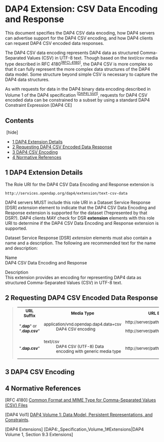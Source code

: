 # DAP4 Extension: CSV Data Encoding and Response

This document specifies the DAP4 CSV data encoding, how DAP4 servers can
advertise support for the DAP4 CSV encoding, and how DAP4 clients can
request DAP4 CSV encoded data responses.

The DAP4 CSV data encoding represents DAP4 data as structured
Comma-Separated Values (CSV) in UTF-8 text. Though based on the
*text/csv* media type described in RFC
4180<sup>\[[RFC\ 4180](https://docs.opendap.org/index.php?title=DAP4_Extension:_CSV_Data_Encoding_and_Response#RFC_4180)\]</sup>,
the DAP4 CSV is more complex so that it can fully represent the more
complex data structures of the DAP4 data model. Some structure beyond
simple CSV is necessary to capture the DAP4 data structures.

As with requests for data in the DAP4 binary data encoding described in
Volume 1 of the DAP4 specification
<sup>\[[DAP4\ Vol1](https://docs.opendap.org/index.php?title=DAP4_Extension:_CSV_Data_Encoding_and_Response#DAP4_Vol1)\]</sup>,
requests for DAP4 CSV encoded data can be constrained to a subset by
using a standard DAP4 Constraint Expression \[DAP4 CE\]

## Contents

<span class="toctoggle"> \[<span class="togglelink" role="button"
tabindex="0">hide</span>\] </span>

-   [<span class="tocnumber">1</span> <span class="toctext">DAP4
    Extension
    Details</span>](https://docs.opendap.org/index.php?title=DAP4_Extension:_CSV_Data_Encoding_and_Response#DAP4_Extension_Details)
-   [<span class="tocnumber">2</span> <span class="toctext">Requesting
    DAP4 CSV Encoded Data
    Response</span>](https://docs.opendap.org/index.php?title=DAP4_Extension:_CSV_Data_Encoding_and_Response#Requesting_DAP4_CSV_Encoded_Data_Response)
-   [<span class="tocnumber">3</span> <span class="toctext">DAP4 CSV
    Encoding</span>](https://docs.opendap.org/index.php?title=DAP4_Extension:_CSV_Data_Encoding_and_Response#DAP4_CSV_Encoding)
-   [<span class="tocnumber">4</span> <span class="toctext">Normative
    References</span>](https://docs.opendap.org/index.php?title=DAP4_Extension:_CSV_Data_Encoding_and_Response#Normative_References)

## <span id="DAP4_Extension_Details" class="mw-headline"><span class="mw-headline-number">1</span> DAP4 Extension Details</span>

The Role URI for the DAP4 CSV Data Encoding and Response extension is

    http://services.opendap.org/dap4/extension/text-csv-data

DAP4 servers MUST include this role URI in a Dataset Service Response
\[DSR\] *extension* element to indicate that the DAP4 CSV Data Encoding
and Response extension is supported for the dataset (?represented by
that DSR?). DAP4 clients MAY check for DSR **extension** elements with
this role URI to determine if the DAP4 CSV Data Encoding and Response
extension is supported.

Dataset Service Response \[DSR\] *extension* elements must also contain
a name and a description. The following are recommended text for the
name and description:

  

Name  
DAP4 CSV Data Encoding and Response

<!-- -->

Description  
This extension provides an encoding for representing DAP4 data as
structured Comma-Separated Values (CSV) in UTF-8 text.

## <span id="Requesting_DAP4_CSV_Encoded_Data_Response" class="mw-headline"><span class="mw-headline-number">2</span> Requesting DAP4 CSV Encoded Data Response</span>

> <table class="wikitable" style="font-size: 95%;" width="90%">
> <colgroup>
> <col style="width: 33%" />
> <col style="width: 33%" />
> <col style="width: 33%" />
> </colgroup>
> <tbody>
> <tr class="header">
> <th style="width: 15%">URL Suffix</th>
> <th style="width: 55%">Media Type</th>
> <th style="width: 30%">URL Example</th>
> </tr>
>
> <tr class="odd">
> <td>"<strong>.dap</strong>" or "<strong>.dap.csv</strong>"</td>
> <td><dl>
> <dt>application/vnd.opendap.dap4.data+csv</dt>
> <dd>
> DAP4 CSV encoding
> </dd>
> </dl></td>
> <td>http://server/path/dataset.nc<strong>.dap</strong>
> <p>http://server/path/dataset.nc<strong>.dap.csv</strong></p></td>
> </tr>
> <tr class="even">
> <td>"<strong>.dap.csv</strong>"</td>
> <td><dl>
> <dt>text/csv</dt>
> <dd>
> DAP4 CSV (UTF-8) Data encoding with generic media type
> </dd>
> </dl></td>
> <td>http://server/path/dataset.nc<strong>.dap.csv</strong></td>
> </tr>
> </tbody>
> </table>

## <span id="DAP4_CSV_Encoding" class="mw-headline"><span class="mw-headline-number">3</span> DAP4 CSV Encoding</span>

## <span id="Normative_References" class="mw-headline"><span class="mw-headline-number">4</span> Normative References</span>

\[RFC 4180\]
<a href="https://www.ietf.org/rfc/rfc4180.txt" class="external text"
rel="nofollow">Common Format and MIME Type for Comma-Separated Values
(CSV) Files</a>

\[DAP4 Vol1\] [DAP4 Volume 1: Data Model, Persistent Representations,
and
Constraints](https://docs.opendap.org/index.php?title=DAP4:_Specification_Volume_1 "DAP4: Specification Volume 1").

\[DAP4 Extensions\] \[DAP4:\_Specification\_Volume\_1#Extensions|DAP4
Volume 1, Section 9.3 Extensions\]
